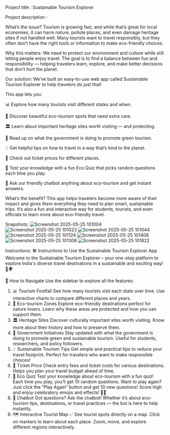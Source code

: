 Project title :  Sustainable Tourism Explorer



Project description :

What’s the issue?
Tourism is growing fast, and while that’s great for local economies, it can harm nature, pollute places, and even damage heritage sites if not handled well. Many tourists want to travel responsibly, but they often don’t have the right tools or information to make eco-friendly choices.

Why this matters:
We need to protect our environment and culture while still letting people enjoy travel. The goal is to find a balance between fun and responsibility — helping travelers learn, explore, and make better decisions that don’t hurt the planet.

Our solution:
We’ve built an easy-to-use web app called Sustainable Tourism Explorer to help travelers do just that!

This app lets you:

📊 Explore how many tourists visit different states and when.

🌿 Discover beautiful eco-tourism spots that need extra care.

🏛️ Learn about important heritage sites worth visiting — and protecting.

🏢 Read up on what the government is doing to promote green tourism.

💡 Get helpful tips on how to travel in a way that’s kind to the planet.

🎫 Check out ticket prices for different places.

🎯 Test your knowledge with a fun Eco Quiz that picks random questions each time you play.

🤖 Ask our friendly chatbot anything about eco-tourism and get instant answers.

What’s the benefit?
This app helps travelers become more aware of their impact and gives them everything they need to plan smart, sustainable trips. It’s also a fun and interactive way for students, tourists, and even officials to learn more about eco-friendly travel.

Snapshots:
![Screenshot 2025-05-25 101004](https://github.com/user-attachments/assets/4156b620-dd6a-432e-9ffd-34799de96c18)
![Screenshot 2025-05-25 101023](https://github.com/user-attachments/assets/d5039984-a908-4c6b-af86-9d2dd44fd41d)
![Screenshot 2025-05-25 101044](https://github.com/user-attachments/assets/b8046421-5744-42bb-a97c-23f2946cb106)
![Screenshot 2025-05-25 101124](https://github.com/user-attachments/assets/6cb57b3d-c08c-4e8f-baf5-852c81e005c6)
![Screenshot 2025-05-25 101408](https://github.com/user-attachments/assets/878df653-6b4f-4824-8bd7-60724ae2e5f1)
![Screenshot 2025-05-25 101308](https://github.com/user-attachments/assets/c5453274-2055-4074-b73b-0bebe8812475)
![Screenshot 2025-05-25 101822](https://github.com/user-attachments/assets/cae5c23c-a80a-406f-bdbd-cb06a6f16063)

Instructions:
🛠️ Instructions to Use the Sustainable Tourism Explorer App
Welcome to the Sustainable Tourism Explorer – your one-stop platform to explore India's diverse travel destinations in a sustainable and exciting way! 🌱🌍

🧭 How to Navigate
Use the sidebar to explore all the features:
1. 📊 Tourism Footfall
See how many tourists visit each state over time.
Use interactive charts to compare different places and years.
2. 🌿 Eco-tourism Zones
Explore eco-friendly destinations perfect for nature lovers.
Learn why these areas are protected and how you can support them.
3. 🏛️ Heritage Sites
Discover culturally important sites worth visiting.
Know more about their history and how to preserve them.
4. 🏢 Government Initiatives
Stay updated with what the government is doing to promote green and sustainable tourism.
Useful for students, researchers, and policy followers.
5. 💡 Sustainable Tourism Tips
Get simple and practical tips to reduce your travel footprint.
Perfect for travelers who want to make responsible choices!
6. 🎫 Ticket Price
Check entry fees and ticket costs for various destinations.
Helps you plan your travel budget ahead of time.
7. 🎯 Eco Quiz
Test your knowledge about eco-tourism with a fun quiz!
Each time you play, you’ll get 10 random questions.
Want to play again? Just click the “Play Again” button and get 10 new questions!
Score high and enjoy celebratory emojis and effects! 🎉💥
8. 🤖 Chatbot
Got questions? Ask the chatbot!
Whether it’s about eco-tourism tips, destinations, or travel practices — the bot is here to help instantly.
7. 🗺️ Interactive Tourist Map ✅ 
See tourist spots directly on a map.
Click on markers to learn about each place.
Zoom, move, and explore different regions interactively.
